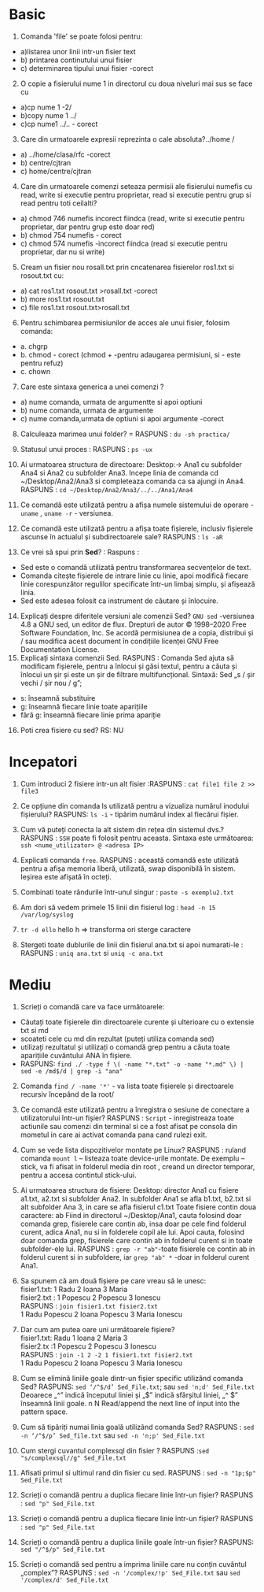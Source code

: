 # Basic
1. Comanda 'file' se poate folosi pentru:
* a)listarea unor linii intr-un fisier text
* b) printarea continutului unui fisier
* c) determinarea tipului unui fisier -corect

2. O copie a fisierului nume 1 in directorul cu doua niveluri mai sus se face cu
* a)cp nume 1 -2/
* b)copy nume 1 ../
* c)cp nume1 ../.. - corect

3. Care din urmatoarele expresii reprezinta o cale absoluta?../home /
* a) ../home/clasa/rfc  -corect
* b) centre/cjtran
* c) home/centre/cjtran

4. Care din urmatoarele comenzi seteaza permisii ale fisierului numefis cu read, write si executie pentru proprietar, read si executie pentru grup si read pentru toti ceilalti?
* a) chmod 746 numefis  incorect fiindca (read, write si executie pentru proprietar, dar pentru grup este doar red)
* b) chmod 754 numefis - corect 
* c) chmod 574 numefis -incorect fiindca (read si executie pentru proprietar, dar nu si write)

5. Cream un fisier nou rosall.txt prin cncatenarea fisierelor ros1.txt si rosout.txt cu:
* a) cat ros1.txt rosout.txt >rosall.txt  -corect
* b) more ros1.txt rosout.txt
* c) file ros1.txt rosout.txt>rosall.txt

6. Pentru schimbarea permisiunilor de acces ale unui fisier, folosim comanda:
* a. chgrp
* b. chmod  - corect (chmod + -pentru adaugarea permisiuni, si - este pentru refuz)
* c. chown

7. Care este sintaxa generica a unei comenzi ?
* a) nume comanda, urmata de argumentte si apoi optiuni
* b) nume comanda, urmata de argumente
* c) nume comanda,urmata de optiuni si apoi argumente -corect

8. Calculeaza marimea unui folder? = RASPUNS : `du -sh practica/`

9. Statusul unui proces : RASPUNS : `ps -ux`
10. Ai urmatoarea structura de directoare: Desktop:-> Ana1 cu subfolder Ana4 si Ana2 cu subfolder Ana3. Incepe linia de comanda cd ~/Desktop/Ana2/Ana3 si completeaza comanda ca sa ajungi in Ana4. RASPUNS : `cd ~/Desktop/Ana2/Ana3/../../Ana1/Ana4`
11. Ce comandă este utilizată pentru a afișa numele sistemului de operare - `uname` , `uname -r` - versiunea.
12. Ce comandă este utilizată pentru a afișa toate fișierele, inclusiv fișierele ascunse în actualul și subdirectoarele sale? RASPUNS : `ls -aR`
13. Ce vrei să spui prin **Sed**? : Raspuns : 
* Sed este o comandă utilizată pentru transformarea secvențelor de text. 
* Comanda citește fișierele de intrare linie cu linie, apoi modifică fiecare linie corespunzător regulilor specificate într-un limbaj simplu, și afișează linia. 
* Sed este adesea folosit ca instrument de căutare și înlocuire.
14. Explicați despre diferitele versiuni ale comenzii Sed?
`GNU sed` -versiunea 4.8 a GNU sed, un editor de flux.
Drepturi de autor © 1998–2020 Free Software Foundation, Inc.
Se acordă permisiunea de a copia, distribui și / sau modifica acest document în condițiile licenței GNU Free Documentation License.
1.  Explicați sintaxa comenzii Sed. RASPUNS :
Comanda Sed ajuta să modificam fișierele, pentru a înlocui și găsi textul, pentru a căuta și înlocui un șir și este un șir de filtrare multifuncțional.
Sintaxă:  Sed „s / șir vechi / șir nou / g”;
* s: înseamnă substituire
* g: înseamnă fiecare linie toate aparițiile
* fără g: înseamnă fiecare linie prima apariție
16. Poti crea fisiere cu sed? RS: NU


# Incepatori 
1. Cum introduci 2 fisiere intr-un alt fisier :RASPUNS : `cat file1 file 2 >> file3`

2. Ce opțiune din comanda ls utilizată pentru a vizualiza numărul inodului fișierului? RASPUNS: `ls -i` - tipărim numărul index al fiecărui fișier.
3. Cum vă puteți conecta la alt sistem din rețea din sistemul dvs.? RASPUNS : `SSH` poate fi folosit pentru aceasta. Sintaxa este următoarea: `ssh <nume_utilizator> @ <adresa IP>`
4. Explicati comanda `free`. RASPUNS : această comandă este utilizată pentru a afișa memoria liberă, utilizată, swap disponibilă în sistem. Ieșirea este afișată în octeți.
5. Combinati toate rândurile într-unul singur : `paste -s exemplu2.txt` 
6. Am dori să vedem primele 15 linii din fisierul log  : `head -n 15 /var/log/syslog` 
7. `tr -d ello` hello h => transforma ori sterge caractere 
8. Stergeti toate dublurile de linii din fisierul ana.txt si apoi numarati-le :  RASPUNS : `uniq ana.txt` si `uniq -c ana.txt`




# Mediu
1. Scrieți o comandă care va face următoarele:
* Căutați toate fișierele din directoarele curente și ulterioare cu o extensie txt si  md
* scoateti cele cu md din rezultat (puteți utiliza comanda sed)
* utilizați rezultatul și utilizați o comandă grep pentru a căuta toate aparițiile cuvântului ANA în  fișiere.
* RASPUNS: `find ./ -type f \( -name "*.txt" -o -name "*.md" \) | sed -e /md$/d | grep -i "ana"`

2. Comanda `find / -name '*'`   -  va lista toate fișierele și directoarele recursiv începând de la root/

3. Ce comandă este utilizată pentru a înregistra o sesiune de conectare a utilizatorului într-un fișier? 
RASPUNS : `Script`  - inregistreaza toate actiunile sau comenzi din terminal si ce a fost afisat pe consola  din mometul in care ai activat comanda pana cand rulezi exit.

4. Cum se vede lista dispozitivelor montate pe Linux? RASPUNS : ruland comanda `mount l` – listeaza toate device-urile montate. De exemplu – stick, va fi afisat in folderul media din root , creand un director temporar, pentru a accesa contintul stick-ului.
5. Ai urmatoarea structura de fisiere:
Desktop: director Ana1 cu fisiere a1.txt, a2.txt si subfolder Ana2. In subfolder Ana1 se afla b1.txt, b2.txt si alt subfolder Ana 3, in care se afla fisierul c1.txt
Toate fisiere contin doua caractere: ab
Fiind in directorul ~/Desktop/Ana1, cauta folosind doar comanda grep, fisierele care contin ab, insa doar pe cele find folderul curent, adica Ana1, nu si in folderele copil ale lui. Apoi cauta, folosind doar comanda grep, fisierele care contin ab in folderul curent si in toate subfolder-ele lui. RASPUNS : `grep -r "ab"`-toate fisierele ce contin ab in folderul curent si in subfoldere, iar `grep "ab" *` -doar in folderul curent Ana1.
6. Sa spunem că am două fișiere pe care vreau să le unesc:\
fisier1.txt:  1 Radu     2 Ioana     3 Maria\
fisier2.txt : 1 Popescu  2 Popescu   3 Ionescu\
RASPUNS : `join fisier1.txt fisier2.txt`\
1 Radu Popescu
2 Ioana Popescu
3 Maria Ionescu
7. Dar cum am putea oare uni următoarele fișiere?\
fisier1.txt: Radu 1   Ioana 2   Maria 3\
fisier2.tx  :1 Popescu  2 Popescu   3 Ionescu\
RASPUNS : `join -1 2 -2 1 fisier1.txt fisier2.txt`\
1 Radu Popescu
2 Ioana Popescu
3 Maria Ionescu
8. Cum se elimină liniile goale dintr-un fișier specific utilizând comanda Sed? RASPUNS: 
`sed ‘/^$/d’ Sed_File.txt`; sau `sed 'n;d' Sed_File.txt`
Deoarece „^” indică începutul liniei și „$” indică sfârșitul liniei, „^ $” înseamnă linii goale. n N    Read/append the next line of input into the pattern space.
9. Cum să tipăriți numai linia goală utilizând comanda Sed? RASPUNS : `sed -n ‘/^$/p’ Sed_file.txt`  sau `sed -n 'n;p' Sed_File.txt`
10. Cum stergi cuvantul complexsql din fisier ? RASPUNS :`sed "s/complexsql//g" Sed_File.txt`
11. Afisati primul si ultimul rand din fisier cu sed. RASPUNS : `sed -n "1p;$p" Sed_File.txt`
12. Scrieți o comandă pentru a duplica fiecare linie într-un fișier? RASPUNS : `sed "p" Sed_File.txt`
13. Scrieți o comandă pentru a duplica fiecare linie într-un fișier? RASPUNS : `sed "p" Sed_File.txt`
14. Scrieți o comandă pentru a duplica liniile goale într-un fișier? RASPUNS: `sed "/^$/p" Sed_File.txt`
15. Scrieți o comandă sed pentru a imprima liniile care nu conțin cuvântul „complex”? RASPUNS : `sed -n '/complex/!p' Sed_File.txt` sau `sed '/complex/d' Sed_File.txt`